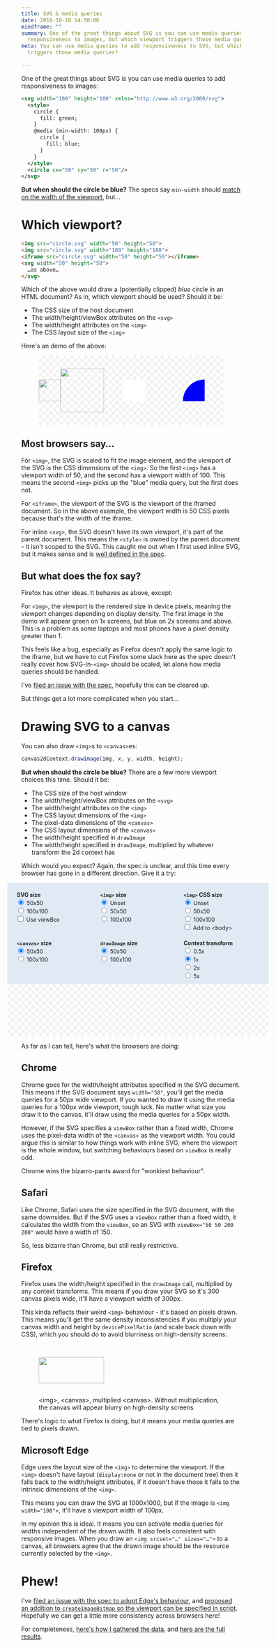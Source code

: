 ```yaml
---
title: SVG & media queries
date: 2016-10-10 14:50:06
mindframe: ""
summary: One of the great things about SVG is you can use media queries to add
  responsiveness to images, but which viewport triggers those media queries?
meta: You can use media queries to add responsiveness to SVG, but which viewport
  triggers those media queries?

---
```


One of the great things about SVG is you can use media queries to add responsiveness to images:

```xml
<svg width="100" height="100" xmlns="http://www.w3.org/2000/svg">
  <style>
    circle {
      fill: green;
    }
    @media (min-width: 100px) {
      circle {
        fill: blue;
      }
    }
  </style>
  <circle cx="50" cy="50" r="50"/>
</svg>
```

**But when should the circle be blue?** The specs say `min-width` should [match on the width of the viewport](https://drafts.csswg.org/mediaqueries-3/#width), but…

# Which viewport?

```html
<img src="circle.svg" width="50" height="50">
<img src="circle.svg" width="100" height="100">
<iframe src="circle.svg" width="50" height="50"></iframe>
<svg width="50" height="50">
  …as above…
</svg>
```

Which of the above would draw a (potentially clipped) *blue* circle in an HTML document? As in, which viewport should be used? Should it be:

* The CSS size of the host document
* The width/height/viewBox attributes on the `<svg>`
* The width/height attributes on the `<img>`
* The CSS layout size of the `<img>`

Here's an demo of the above:

<style>
  .trans-tile {
    background: #fff url("data:image/svg+xml,%3Csvg%20xmlns%3D%22http%3A%2F%2Fwww.w3.org%2F2000%2Fsvg%22%20viewBox%3D%220%200%202%202%22%3E%3Cpath%20d%3D%22M1%202V0h1v1H0v1z%22%20fill-opacity%3D%22.05%22%2F%3E%3C%2Fsvg%3E");
    background-size: 16px 16px;
  }
  .img-row {
    display: flex;
    align-items: center;  
    padding: 30px 0;
    flex-flow: row wrap;
  }
  .full-figure iframe,
  .full-figure svg {
    display: block;
    margin: 0 auto;
    border: none;
    overflow: hidden;
  }
</style>

<figure class="full-figure trans-tile">
<div class="img-row">
<img src="/static/posts/svg-canvas-media-queries/fixed100.svg" width="50" height="50">
<img src="/static/posts/svg-canvas-media-queries/fixed100.svg" width="100" height="100">
<iframe src="/static/posts/svg-canvas-media-queries/fixed100.svg" width="50" height="50"></iframe>
<svg width="50" height="50">
  <style>
    .inline-svg-circle {
      fill: green;
    }
    @media (min-width: 100px) {
      .inline-svg-circle {
        fill: blue;
      }
    }
  </style>
  <circle class="inline-svg-circle" cx="50" cy="50" r="50"/>
</svg>
</div>
</figure>

## Most browsers say…

For `<img>`, the SVG is scaled to fit the image element, and the viewport of the SVG is the CSS dimensions of the `<img>`. So the first `<img>` has a viewport width of 50, and the second has a viewport width of 100. This means the second `<img>` picks up the "blue" media query, but the first does not.

For `<iframe>`, the viewport of the SVG is the viewport of the iframed document. So in the above example, the viewport width is 50 CSS pixels because that's the width of the iframe.

For inline `<svg>`, the SVG doesn't have its own viewport, it's part of the parent document. This means the `<style>` is owned by the parent document - it isn't scoped to the SVG. This caught me out when I first used inline SVG, but it makes sense and is [well defined in the spec](https://svgwg.org/svg2-draft/styling.html#StyleSheetsInHTMLDocuments).

## But what does the fox say?

Firefox has other ideas. It behaves as above, except:

For `<img>`, the viewport is the rendered size in device pixels, meaning the viewport changes depending on display density. The first image in the demo will appear green on 1x screens, but blue on 2x screens and above. This is a problem as some laptops and most phones have a pixel density greater than 1.

This feels like a bug, especially as Firefox doesn't apply the same logic to the iframe, but we have to cut Firefox some slack here as the spec doesn't really cover how SVG-in-`<img>` should be scaled, let alone how media queries should be handled.

I've [filed an issue with the spec](https://github.com/w3c/svgwg/issues/289), hopefully this can be cleared up.

But things get a lot more complicated when you start…

# Drawing SVG to a canvas

You can also draw `<img>`s to `<canvas>`es:

```js
canvas2dContext.drawImage(img, x, y, width, height);
```

**But when should the circle be blue?** There are a few more viewport choices this time. Should it be:

* The CSS size of the host window
* The width/height/viewBox attributes on the `<svg>`
* The width/height attributes on the `<img>`
* The CSS layout dimensions of the `<img>`
* The pixel-data dimensions of the `<canvas>`
* The CSS layout dimensions of the `<canvas>`
* The width/height specified in `drawImage`
* The width/height specified in `drawImage`, multiplied by whatever transform the 2d context has

Which would you expect? Again, the spec is unclear, and this time every browser has gone in a different direction. Give it a try:

<style>
  .svg-test-form {
    font-size: 0.9em;
    margin: 0 -20px;
  }

  @media (min-width: 530px) {
    .svg-test-form {
      margin: 0 -64px 0 -32px;
    }  
  }

  .svg-test-output {
    height: 100px;
    display: flex;
    justify-content: center;
    align-items: center;
    padding: 10px 0;
    margin-bottom: 10px;
    overflow: hidden;
  }

  .svg-test-output canvas {
    display: block;
    outline: 1px solid rgba(0,0,0,0.2);
  }

  .svg-test-form .fields {
    display: flex;
    flex-flow: row wrap;
    background: #e0eaf5;
    padding: 10px 0 0 20px;
  }

  .svg-test-form fieldset {
    border: none;
    padding: 0;
    margin: 10px 0;
    min-width: 50%;
  }

  @media (min-width: 500px) {
    .svg-test-form fieldset {
      min-width: 33%;
    }  
  }

  .svg-test-form legend {
    font-size: 1em;
    font-weight: bold;
  }
</style>
<form class="svg-test-form">
  <div class="fields">
    <fieldset>
      <legend>SVG size</legend>
      <div><label><input type="radio" name="img-type" value="50" checked> 50x50</label></div>
      <div><label><input type="radio" name="img-type" value="100"> 100x100</label></div>
      <div><label><input type="checkbox" name="use-viewbox"> Use viewBox</label></div>
    </fieldset>
    <fieldset>
      <legend><code>&lt;img&gt;</code> size</legend>
      <div><label><input type="radio" name="img-size" value="0" checked> Unset</label></div>
      <div><label><input type="radio" name="img-size" value="50"> 50x50</label></div>
      <div><label><input type="radio" name="img-size" value="100"> 100x100</label></div>
    </fieldset>
    <fieldset>
      <legend><code>&lt;img&gt;</code> CSS size</legend>
      <div><label><input type="radio" name="img-css-size" value="0" checked> Unset</label></div>
      <div><label><input type="radio" name="img-css-size" value="50"> 50x50</label></div>
      <div><label><input type="radio" name="img-css-size" value="100"> 100x100</label></div>
      <div><label><input type="checkbox" name="add-to-dom"> Add to &lt;body&gt;</label></div>
    </fieldset>
    <fieldset>
      <legend><code>&lt;canvas&gt;</code> size</legend>
      <div><label><input type="radio" name="canvas-size" value="50" checked> 50x50</label></div>
      <div><label><input type="radio" name="canvas-size" value="100"> 100x100</label></div>
    </fieldset>
    <fieldset>
      <legend><code>drawImage</code> size</legend>
      <div><label><input type="radio" name="drawimage-size" value="50" checked> 50x50</label></div>
      <div><label><input type="radio" name="drawimage-size" value="100"> 100x100</label></div>
    </fieldset>
    <fieldset>
      <legend>Context transform</legend>
      <div><label><input type="radio" name="context-transform" value="0.5"> 0.5x</label></div>
      <div><label><input type="radio" name="context-transform" value="1" checked> 1x</label></div>
      <div><label><input type="radio" name="context-transform" value="2"> 2x</label></div>
      <div><label><input type="radio" name="context-transform" value="5"> 5x</label></div>
    </fieldset>
  </div>
  <div class="svg-test-output trans-tile"></div>
</form>
<script>
function loadImg(url, width, height) {
  return new Promise(function(resolve, reject) {
    var img = new Image();
    
    if (width) {
      img.width = width;
    }
    
    if (height) {
      img.height = height;
    }
    
    img.src = url;
    img.onload = function() {
      resolve(img);
    };
    img.onerror = function() {
      reject(Error('Image load failed'))
    };
  });
}

(function() {
  var svgImgs = {
    fixed50: '/static/posts/svg-canvas-media-queries/fixed50.svg',
    fixed100: '/static/posts/svg-canvas-media-queries/fixed100.svg',
    viewbox50: '/static/posts/svg-canvas-media-queries/viewbox50.svg',
    viewbox100: '/static/posts/svg-canvas-media-queries/viewbox100.svg',
  };

  function createCanvas(width, height) {
    var canvas = document.createElement('canvas');
    canvas.width = width;
    canvas.height = height;
    return canvas;
  }

  function drawImgOnCanvas(canvas, img, width, height, scale) {
    var context = canvas.getContext('2d');
    context.scale(scale, scale);
    context.drawImage(img, 0, 0, width, height);
  }

  var svgTestForm = document.querySelector('.svg-test-form');
  var svgTestOutput = document.querySelector('.svg-test-output');

  function processForm() {
    var svgSize = svgTestForm.querySelector('[name=img-type]:checked').value;
    var imgSize = Number(svgTestForm.querySelector('[name=img-size]:checked').value);
    var imgCssSize = Number(svgTestForm.querySelector('[name=img-css-size]:checked').value);
    var addImgToDom = !!svgTestForm.querySelector('[name=add-to-dom]:checked');
    var useViewbox = !!svgTestForm.querySelector('[name=use-viewbox]:checked');
    var canvasSize = Number(svgTestForm.querySelector('[name=canvas-size]:checked').value);
    var drawImageSize = Number(svgTestForm.querySelector('[name=drawimage-size]:checked').value);
    var contextTransform = Number(svgTestForm.querySelector('[name=context-transform]:checked').value);
    var imgUrl;

    if (useViewbox) {
      imgUrl = svgImgs['viewbox' + svgSize];
    }
    else {
      imgUrl = svgImgs['fixed' + svgSize];
    }
    
    svgTestOutput.innerHTML = '';
    
    loadImg(imgUrl, imgSize, imgSize).then(img => {
      var el = img;
      
      if (imgCssSize) {
        img.style.width = img.style.height = imgCssSize + 'px';
      }
      
      if (addImgToDom) {
        document.body.appendChild(img);
      }
      
      el = createCanvas(canvasSize, canvasSize);
      drawImgOnCanvas(el, img, drawImageSize, drawImageSize, contextTransform);
      
      if (addImgToDom) {
        document.body.removeChild(img);
      }
      
      svgTestOutput.appendChild(el);
    });
  }

  processForm();

  svgTestForm.addEventListener('change', function() {
    processForm();
  });
}());
</script>

As far as I can tell, here's what the browsers are doing:

## Chrome

Chrome goes for the width/height attributes specified in the SVG document. This means if the SVG document says `width="50"`, you'll get the media queries for a 50px wide viewport. If you wanted to draw it using the media queries for a 100px wide viewport, tough luck. No matter what size you draw it to the canvas, it'll draw using the media queries for a 50px width.

However, if the SVG specifies a `viewBox` rather than a fixed width, Chrome uses the pixel-data width of the `<canvas>` as the viewport width. You could argue this is similar to how things work with inline SVG, where the viewport is the whole window, but switching behaviours based on `viewBox` is really odd.

Chrome wins the bizarro-pants award for "wonkiest behaviour".

## Safari

Like Chrome, Safari uses the size specified in the SVG document, with the same downsides. But if the SVG uses a `viewBox` rather than a fixed width, it calculates the width from the `viewBox`, so an SVG with `viewBox="50 50 200 200"` would have a width of 150.

So, less bizarre than Chrome, but still really restrictive.

## Firefox

Firefox uses the width/height specified in the `drawImage` call, multiplied by any context transforms. This means if you draw your SVG so it's 300 canvas pixels wide, it'll have a viewport width of 300px.

This kinda reflects their weird `<img>` behaviour - it's based on pixels drawn. This means you'll get the same density inconsistencies if you multiply your canvas width and height by `devicePixelRatio` (and scale back down with CSS), which you should do to avoid blurriness on high-density screens:

<style>
  .text-canvas,
  .text-canvas-sharp {
    display: block;
    margin: 0 auto;
  }
</style>

<figure class="full-figure">
<div class="img-row">
<img class="text-image" src="/static/posts/svg-canvas-media-queries/text.svg" width="150" height="60">
<canvas width="150" height="60" class="text-canvas"></canvas>
<canvas width="150" height="60" class="text-canvas-sharp"></canvas>
</div>
<figcaption>&lt;img&gt;, &lt;canvas&gt;, multiplied &lt;canvas&gt;. Without multiplication, the canvas will appear blurry on high-density screens</figcaption>
</figure>

<script>
(function() {
  loadImg('/static/posts/svg-canvas-media-queries/text.svg').then(function(img) {
    var canvas = document.querySelector('.text-canvas');
    var context = canvas.getContext('2d');
    context.drawImage(img, 0, 0);
  });
  loadImg('/static/posts/svg-canvas-media-queries/text.svg').then(function(img) {
    var canvas = document.querySelector('.text-canvas-sharp');
    canvas.style.width = canvas.width + 'px';
    canvas.style.height = canvas.height + 'px';
    canvas.width = canvas.width * devicePixelRatio;
    canvas.height = canvas.height * devicePixelRatio;
    var context = canvas.getContext('2d');
    context.drawImage(img, 0, 0, canvas.width, canvas.height);
  });
}());
</script>

There's logic to what Firefox is doing, but it means your media queries are tied to pixels drawn.

## Microsoft Edge

Edge uses the layout size of the `<img>` to determine the viewport. If the `<img>` doesn't have layout (`display:none` or not in the document tree) then it falls back to the width/height attributes, if it doesn't have those it falls to the intrinsic dimensions of the `<img>`.

This means you can draw the SVG at 1000x1000, but if the image is `<img width="100">`, it'll have a viewport width of 100px.

In my opinion this is ideal. It means you can activate media queries for widths independent of the drawn width. It also feels consistent with responsive images. When you draw an `<img srcset="…" sizes="…">` to a canvas, all browsers agree that the drawn image should be the resource currently selected by the `<img>`.

# Phew!

I've [filed an issue with the spec to adopt Edge's behaviour](https://github.com/whatwg/html/issues/1880), and [proposed an addition to `createImageBitmap` so the viewport can be specified in script](https://github.com/whatwg/html/issues/1881). Hopefully we can get a little more consistency across browsers here!

For completeness, [here's how I gathered the data](http://jsbin.com/gefaju/2/edit?js,output), and [here are the full results](https://docs.google.com/spreadsheets/d/15IkG42KrEWgv_FbrgfGBSM_PYRi22Vj_uGrcp4LxyMU/edit#gid=0).
